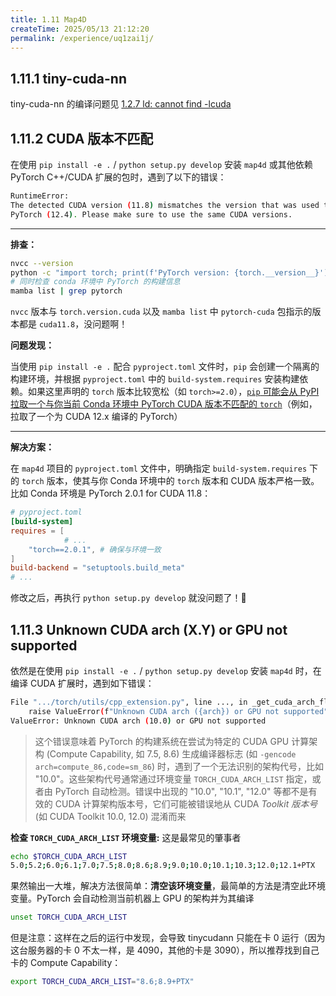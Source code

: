 ```yaml
---
title: 1.11 Map4D
createTime: 2025/05/13 21:12:20
permalink: /experience/uq1zai1j/
---
```

## 1.11.1 tiny-cuda-nn

tiny-cuda-nn 的编译问题见 [1.2.7 ld: cannot find -lcuda](/experience/a5k8sy7u/#_1-2-7-ld-cannot-find-lcuda)

## 1.11.2 CUDA 版本不匹配

在使用 `pip install -e .` / `python setup.py develop` 安装 `map4d` 或其他依赖 PyTorch C++/CUDA 扩展的包时，遇到了以下的错误：

```bash
RuntimeError:
The detected CUDA version (11.8) mismatches the version that was used to compile
PyTorch (12.4). Please make sure to use the same CUDA versions.
```

---

**排查：**

```bash
nvcc --version
python -c "import torch; print(f'PyTorch version: {torch.__version__}'); print(f'PyTorch CUDA version: {torch.version.cuda}')"
# 同时检查 conda 环境中 PyTorch 的构建信息
mamba list | grep pytorch
```

`nvcc` 版本与 `torch.version.cuda` 以及 `mamba list` 中 `pytorch-cuda` 包指示的版本都是 `cuda11.8`，没问题啊！

**问题发现：**

当使用 `pip install -e .` 配合 `pyproject.toml` 文件时，`pip` 会创建一个隔离的构建环境，并根据 `pyproject.toml` 中的 `build-system.requires` 安装构建依赖。如果这里声明的 `torch` 版本比较宽松（如 `torch>=2.0`），<u>`pip` 可能会从 PyPI 拉取一个与你当前 Conda 环境中 PyTorch CUDA 版本不匹配的 `torch`</u>（例如，拉取了一个为 CUDA 12.x 编译的 PyTorch）

---

**解决方案：**

在 `map4d` 项目的 `pyproject.toml` 文件中，明确指定 `build-system.requires` 下的 `torch` 版本，使其与你 Conda 环境中的 `torch` 版本和 CUDA 版本严格一致。比如 Conda 环境是 PyTorch 2.0.1 for CUDA 11.8：

```toml
# pyproject.toml
[build-system]
requires = [
	    	# ...
    "torch==2.0.1", # 确保与环境一致
]
build-backend = "setuptools.build_meta"
# ...
```

修改之后，再执行 `python setup.py develop` 就没问题了！🫡

## 1.11.3 Unknown CUDA arch (X.Y) or GPU not supported

依然是在使用 `pip install -e .` / `python setup.py develop` 安装 `map4d` 时，在编译 CUDA 扩展时，遇到如下错误：

```bash
File ".../torch/utils/cpp_extension.py", line ..., in _get_cuda_arch_flags
    raise ValueError(f"Unknown CUDA arch ({arch}) or GPU not supported")
ValueError: Unknown CUDA arch (10.0) or GPU not supported
```

> 这个错误意味着 PyTorch 的构建系统在尝试为特定的 CUDA GPU 计算架构 (Compute Capability, 如 7.5, 8.6) 生成编译器标志 (如 `-gencode arch=compute_86,code=sm_86`) 时，遇到了一个无法识别的架构代号，比如 "10.0"。这些架构代号通常通过环境变量 `TORCH_CUDA_ARCH_LIST` 指定，或者由 PyTorch 自动检测。错误中出现的 "10.0", "10.1", "12.0" 等都不是有效的 CUDA 计算架构版本号，它们可能被错误地从 CUDA *Toolkit 版本号* (如 CUDA Toolkit 10.0, 12.0) 混淆而来

**检查 `TORCH_CUDA_ARCH_LIST` 环境变量:** 这是最常见的肇事者

```bash
echo $TORCH_CUDA_ARCH_LIST
5.0;5.2;6.0;6.1;7.0;7.5;8.0;8.6;8.9;9.0;10.0;10.1;10.3;12.0;12.1+PTX
```

果然输出一大堆，解决方法很简单：**清空该环境变量**，最简单的方法是清空此环境变量。PyTorch 会自动检测当前机器上 GPU 的架构并为其编译

```bash
unset TORCH_CUDA_ARCH_LIST
```

但是注意：这样在之后的运行中发现，会导致 tinycudann 只能在卡 0 运行（因为这台服务器的卡 0 不太一样，是 4090，其他的卡是 3090），所以推荐找到自己卡的 Compute Capability：

```bash
export TORCH_CUDA_ARCH_LIST="8.6;8.9+PTX"
```

